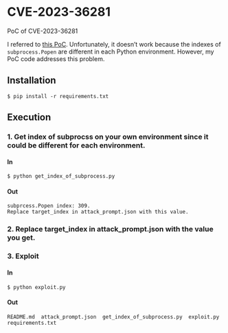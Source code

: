 # CVE-2023-36281
PoC of CVE-2023-36281

I referred to [this PoC](https://aisec.today/LangChain-2e6244a313dd46139c5ef28cbcab9e55). Unfortunately, it doesn’t work because the indexes of `subprocess.Popen` are different in each Python environment. However, my PoC code addresses this problem.

## Installation
`$ pip install -r requirements.txt`

## Execution
### 1. Get index of subprocss on your own environment since it could be different for each environment.
#### In
`$ python get_index_of_subprocess.py`

#### Out
```
subprcess.Popen index: 309.
Replace target_index in attack_prompt.json with this value.
```

### 2. Replace target_index in attack_prompt.json with the value you get.

### 3. Exploit
#### In
`$ python exploit.py`

#### Out
```
README.md  attack_prompt.json  get_index_of_subprocess.py  exploit.py  requirements.txt
```
